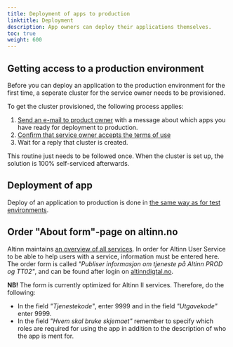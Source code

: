 ```yaml
---
title: Deployment of apps to production
linktitle: Deployment
description: App owners can deploy their applications themselves.
toc: true
weight: 600
---
```


## Getting access to a production environment

Before you can deploy an application to the production environment for the first time, a seperate cluster for the service owner needs to be provisioned.

To get the cluster provisioned, the following process applies:

1. [Send an e-mail to product owner](mailto:lars.vegard.bachmann@digdir.no) with a message about which apps you have ready for deployment to production.
2. [Confirm that service owner accepts the terms of use](https://digdir.apps.altinn.no/digdir/godkjenn-bruksvilkaar)
3. Wait for a reply that cluster is created.

This routine just needs to be followed once. When the cluster is set up, the solution is 100% self-serviced afterwards.

## Deployment of app

Deploy of an application to production is done in [the same way as for test environments](../testing/deploy).

## Order "About form"-page on altinn.no

Altinn maintains [an overview of all services](https://www.altinn.no/skjemaoversikt/).
In order for Altinn User Service to be able to help users with a service, information must be entered here.
The order form is called _"Publiser informasjon om tjeneste på Altinn PROD og TT02"_, and can be found after login on [altinndigtal.no](https://altinndigital.no).


**NB!** The form is currently optimized for Altinn II services. Therefore, do the following:

- In the field _"Tjenestekode"_, enter 9999 and in the field _"Utgavekode"_ enter 9999.
- In the field _"Hvem skal bruke skjemaet"_ remember to specify which roles are required for using the app in addition to the description of who the app is ment for.
